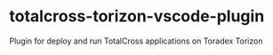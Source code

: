 # totalcross-torizon-vscode-plugin
Plugin for deploy and run TotalCross applications on Toradex Torizon
